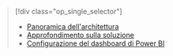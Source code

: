 > [!div class="op_single_selector"]
> * [Panoramica dell'architettura](../articles/machine-learning/team-data-science-process/cortana-analytics-playbook-vehicle-telemetry.md)
> * [Approfondimento sulla soluzione](../articles/machine-learning/team-data-science-process/cortana-analytics-playbook-vehicle-telemetry-deep-dive.md)
> * [Configurazione del dashboard di Power BI](../articles/machine-learning/team-data-science-process/cortana-analytics-playbook-vehicle-telemetry-powerbi.md)
> 
> 

